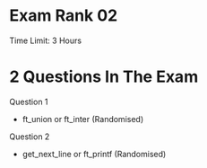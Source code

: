 # Exam Rank 02
Time Limit: 3 Hours

# 2 Questions In The Exam

Question 1

- ft_union or ft_inter (Randomised)

Question 2

- get_next_line or ft_printf (Randomised)
